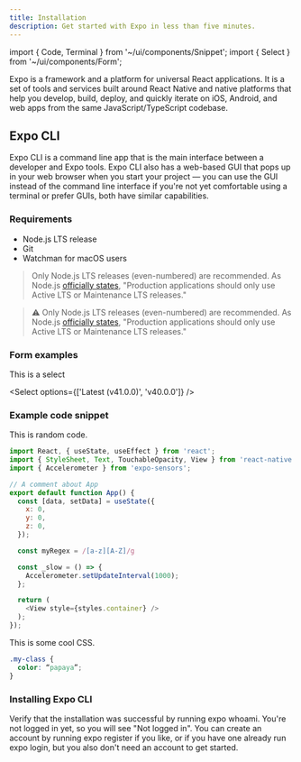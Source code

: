 ```yaml
---
title: Installation
description: Get started with Expo in less than five minutes.
---
```


import { Code, Terminal } from '~/ui/components/Snippet';
import { Select } from '~/ui/components/Form';

Expo is a framework and a platform for universal React applications. It is a set of tools and services built around React Native and native platforms that help you develop, build, deploy, and quickly iterate on iOS, Android, and web apps from the same JavaScript/TypeScript codebase.

## Expo CLI

Expo CLI is a command line app that is the main interface between a developer and Expo tools. Expo CLI also has a web-based GUI that pops up in your web browser when you start your project — you can use the GUI instead of the command line interface if you're not yet comfortable using a terminal or prefer GUIs, both have similar capabilities.

### Requirements

- Node.js LTS release
- Git
- Watchman for macOS users

> Only Node.js LTS releases (even-numbered) are recommended. As Node.js [officially states](https://nodejs.org/en/about/releases/), "Production applications should only use Active LTS or Maintenance LTS releases."

> ⚠️ Only Node.js LTS releases (even-numbered) are recommended. As Node.js [officially states](https://nodejs.org/en/about/releases/), "Production applications should only use Active LTS or Maintenance LTS releases."

### Form examples

This is a select

<Select
options={['Latest (v41.0.0)', 'v40.0.0']}
/>

### Example code snippet

This is random code.

```js title=TypeScript
import React, { useState, useEffect } from 'react';
import { StyleSheet, Text, TouchableOpacity, View } from 'react-native';
import { Accelerometer } from 'expo-sensors';

// A comment about App
export default function App() {
  const [data, setData] = useState({
    x: 0,
    y: 0,
    z: 0,
  });

  const myRegex = /[a-z][A-Z]/g

  const _slow = () => {
    Accelerometer.setUpdateInterval(1000);
  };

  return (
    <View style={styles.container} />
  );
});
```

This is some cool CSS.

```css title=CSS
.my-class {
  color: “papaya”;
}
```

### Installing Expo CLI

<!-- <Terminal
  cmd={['# Install the command line tools', '', '$ npm install --global expo-cli', '', '', '# Create a new project', '', '$ expo init my-project']}
  cmdCopy="npm install --global expo-cli"
/> -->

<!-- <Terminal cmd={['$ npm install --global expo-cli']} /> -->

<!-- <Terminal cmd={['# Install the command line tools', '', '$ npm install --global expo-cli']} /> -->

Verify that the installation was successful by running expo whoami. You're not logged in yet, so you will see "Not logged in". You can create an account by running expo register if you like, or if you have one already run expo login, but you also don't need an account to get started.

